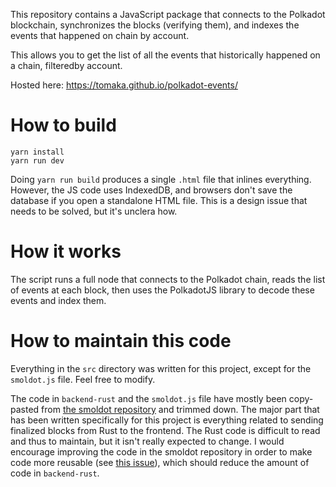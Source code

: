 This repository contains a JavaScript package that connects to the Polkadot blockchain, synchronizes the blocks (verifying them), and indexes the events that happened on chain by account.

This allows you to get the list of all the events that historically happened on a chain, filteredby account.

Hosted here: https://tomaka.github.io/polkadot-events/

# How to build

```
yarn install
yarn run dev
```

Doing `yarn run build` produces a single `.html` file that inlines everything. However, the JS code uses IndexedDB, and browsers don't save the database if you open a standalone HTML file. This is a design issue that needs to be solved, but it's unclera how.

# How it works

The script runs a full node that connects to the Polkadot chain, reads the list of events at each block, then uses the PolkadotJS library to decode these events and index them.

# How to maintain this code

Everything in the `src` directory was written for this project, except for the `smoldot.js` file. Feel free to modify.

The code in `backend-rust` and the `smoldot.js` file have mostly been copy-pasted from [the smoldot repository](https://github.com/paritytech/smoldot) and trimmed down. The major part that has been written specifically for this project is everything related to sending finalized blocks from Rust to the frontend. The Rust code is difficult to read and thus to maintain, but it isn't really expected to change. I would encourage improving the code in the smoldot repository in order to make code more reusable (see [this issue](https://github.com/paritytech/smoldot/issues/595)), which should reduce the amount of code in `backend-rust`.
